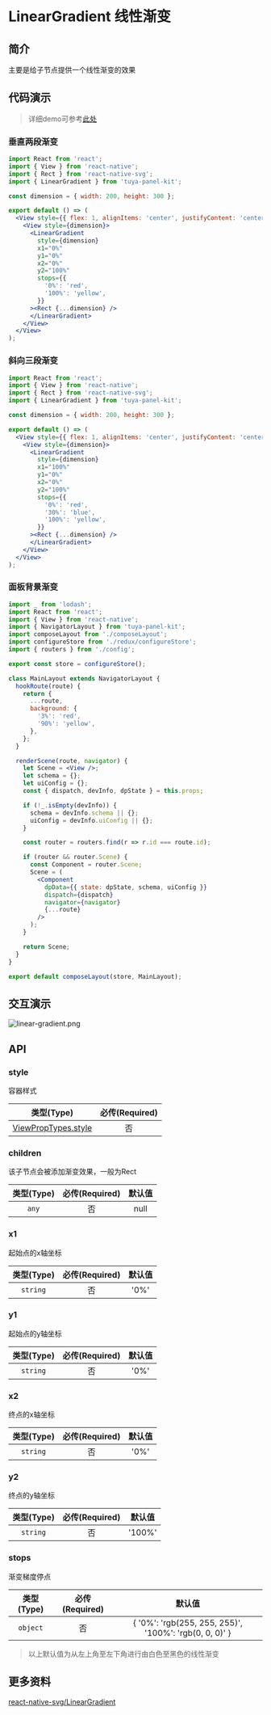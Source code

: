 # LinearGradient 线性渐变

<a name="e05dce83"></a>
## 简介
主要是给子节点提供一个线性渐变的效果

<a name="da441097"></a>
## 代码演示

> 详细demo可参考[此处](https://github.com/TuyaInc/tuya-panel-kit/tree/master/example/src/scenes)

<a name="4df5d75b"></a>
### 垂直两段渐变

```jsx
import React from 'react';
import { View } from 'react-native';
import { Rect } from 'react-native-svg';
import { LinearGradient } from 'tuya-panel-kit';

const dimension = { width: 200, height: 300 };

export default () => (
  <View style={{ flex: 1, alignItems: 'center', justifyContent: 'center' }}>
    <View style={dimension}>
      <LinearGradient
        style={dimension}
        x1="0%"
        y1="0%"
        x2="0%"
        y2="100%"
        stops={{
          '0%': 'red',
          '100%': 'yellow',
        }}
      ><Rect {...dimension} />
      </LinearGradient>
    </View>
  </View>
);
```

<a name="6f50cd5a"></a>
### 斜向三段渐变

```jsx
import React from 'react';
import { View } from 'react-native';
import { Rect } from 'react-native-svg';
import { LinearGradient } from 'tuya-panel-kit';

const dimension = { width: 200, height: 300 };

export default () => (
  <View style={{ flex: 1, alignItems: 'center', justifyContent: 'center' }}>
    <View style={dimension}>
      <LinearGradient
        style={dimension}
        x1="100%"
        y1="0%"
        x2="0%"
        y2="100%"
        stops={{
          '0%': 'red',
          '30%': 'blue',
          '100%': 'yellow',
        }}
      ><Rect {...dimension} />
      </LinearGradient>
    </View>
  </View>
);
```

<a name="cc698dbd"></a>
### 面板背景渐变

```jsx
import _ from 'lodash';
import React from 'react';
import { View } from 'react-native';
import { NavigatorLayout } from 'tuya-panel-kit';
import composeLayout from './composeLayout';
import configureStore from './redux/configureStore';
import { routers } from './config';

export const store = configureStore();

class MainLayout extends NavigatorLayout {
  hookRoute(route) {
    return {
      ...route,
      background: {
        '3%': 'red',
        '90%': 'yellow',
      },
    };
  }

  renderScene(route, navigator) {
    let Scene = <View />;
    let schema = {};
    let uiConfig = {};
    const { dispatch, devInfo, dpState } = this.props;

    if (!_.isEmpty(devInfo)) {
      schema = devInfo.schema || {};
      uiConfig = devInfo.uiConfig || {};
    }

    const router = routers.find(r => r.id === route.id);

    if (router && router.Scene) {
      const Component = router.Scene;
      Scene = (
        <Component
          dpData={{ state: dpState, schema, uiConfig }}
          dispatch={dispatch}
          navigator={navigator}
          {...route}
        />
      );
    }

    return Scene;
  }
}

export default composeLayout(store, MainLayout);
```

## 交互演示

![linear-gradient.png](https://airtake-public-data.oss-cn-hangzhou.aliyuncs.com/fe-static/tuya-docs/93d12464-c7f1-4e40-b6d9-3fe67338882d.gif)

<a name="API"></a>
## API

<a name="style"></a>
### style

容器样式


| 类型(Type) | 必传(Required) |
| :---: | :---: |
| [ViewPropTypes.style](https://facebook.github.io/react-native/docs/style) | 否 |



<a name="children"></a>
### children

该子节点会被添加渐变效果，一般为Rect


| 类型(Type) | 必传(Required) | 默认值 |
| :---: | :---: | :---: |
| `any` | 否 | null |



<a name="x1"></a>
### x1

起始点的x轴坐标


| 类型(Type) | 必传(Required) | 默认值 |
| :---: | :---: | :---: |
| `string` | 否 | '0%' |



<a name="y1"></a>
### y1

起始点的y轴坐标


| 类型(Type) | 必传(Required) | 默认值 |
| :---: | :---: | :---: |
| `string` | 否 | '0%' |



<a name="x2"></a>
### x2

终点的x轴坐标


| 类型(Type) | 必传(Required) | 默认值 |
| :---: | :---: | :---: |
| `string` | 否 | '0%' |



<a name="y2"></a>
### y2

终点的y轴坐标


| 类型(Type) | 必传(Required) | 默认值 |
| :---: | :---: | :---: |
| `string` | 否 | '100%' |



<a name="stops"></a>
### stops

渐变梯度停点


| 类型(Type) | 必传(Required) | 默认值 |
| :---: | :---: | :---: |
| `object` | 否 | { '0%': 'rgb(255, 255, 255)', '100%': 'rgb(0, 0, 0)' } |



> 以上默认值为从左上角至左下角进行由白色至黑色的线性渐变

<a name="0169e326"></a>
## 更多资料

[react-native-svg/LinearGradient](https://github.com/react-native-community/react-native-svg#lineargradient)
